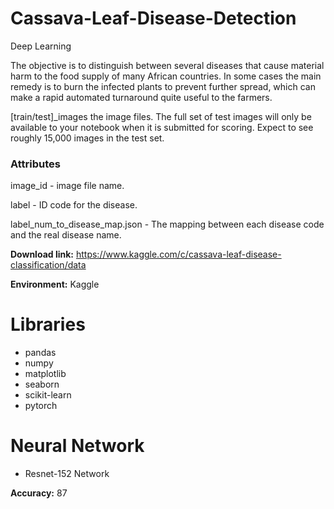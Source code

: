 # Cassava-Leaf-Disease-Detection
Deep Learning





The objective is to distinguish between several diseases that cause material harm to the food supply of many African countries. In some cases the main remedy is to burn the infected plants to prevent further spread, which can make a rapid automated turnaround quite useful to the farmers.

[train/test]_images the image files. The full set of test images will only be available to your notebook when it is submitted for scoring. Expect to see roughly 15,000 images in the test set.

### Attributes

image_id -  image file name.

label - ID code for the disease.

label_num_to_disease_map.json - The mapping between each disease code and the real disease name.


**Download link:** https://www.kaggle.com/c/cassava-leaf-disease-classification/data

**Environment:** Kaggle

# Libraries

- pandas
- numpy
- matplotlib
- seaborn
- scikit-learn
- pytorch

# Neural Network

- Resnet-152 Network
  
**Accuracy:** 87
